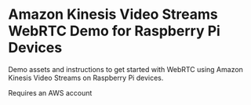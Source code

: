 # Amazon Kinesis Video Streams WebRTC Demo for Raspberry Pi Devices

Demo assets and instructions to get started with WebRTC using Amazon Kinesis Video Streams on Raspberry Pi devices.

Requires an AWS account
